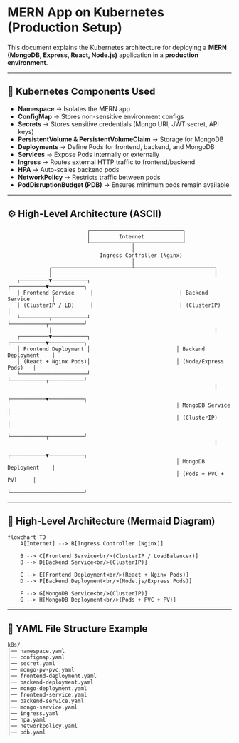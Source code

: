 # MERN App on Kubernetes (Production Setup)

This document explains the Kubernetes architecture for deploying a **MERN (MongoDB, Express, React, Node.js)** application in a **production environment**.  

---

## 🧩 Kubernetes Components Used
- **Namespace** → Isolates the MERN app
- **ConfigMap** → Stores non-sensitive environment configs
- **Secrets** → Stores sensitive credentials (Mongo URI, JWT secret, API keys)
- **PersistentVolume & PersistentVolumeClaim** → Storage for MongoDB
- **Deployments** → Define Pods for frontend, backend, and MongoDB
- **Services** → Expose Pods internally or externally
- **Ingress** → Routes external HTTP traffic to frontend/backend
- **HPA** → Auto-scales backend pods
- **NetworkPolicy** → Restricts traffic between pods
- **PodDisruptionBudget (PDB)** → Ensures minimum pods remain available

---

## ⚙️ High-Level Architecture (ASCII)

```text
                         ┌─────────────────────────────┐
                         │         Internet            │
                         └─────────────┬───────────────┘
                                       │
                             Ingress Controller (Nginx)
                                       │
             ┌─────────────────────────┴─────────────────────────┐
             │                                                   │
   ┌─────────▼───────────┐                           ┌───────────▼───────────┐
   │ Frontend Service     │                           │ Backend Service       │
   │ (ClusterIP / LB)     │                           │ (ClusterIP)           │
   └─────────┬───────────┘                           └───────────┬───────────┘
             │                                                   │
   ┌─────────▼───────────┐                           ┌───────────▼───────────┐
   │ Frontend Deployment │                           │ Backend Deployment    │
   │ (React + Nginx Pods)│                           │ (Node/Express Pods)   │
   └─────────────────────┘                           └───────────┬───────────┘
                                                                 │
                                                     ┌───────────▼───────────┐
                                                     │ MongoDB Service       │
                                                     │ (ClusterIP)           │
                                                     └───────────┬───────────┘
                                                                 │
                                                     ┌───────────▼───────────┐
                                                     │ MongoDB Deployment    │
                                                     │ (Pods + PVC + PV)     │
                                                     └───────────────────────┘
````

---

## 🎨 High-Level Architecture (Mermaid Diagram)

```mermaid
flowchart TD
    A[Internet] --> B[Ingress Controller (Nginx)]

    B --> C[Frontend Service<br/>(ClusterIP / LoadBalancer)]
    B --> D[Backend Service<br/>(ClusterIP)]

    C --> E[Frontend Deployment<br/>(React + Nginx Pods)]
    D --> F[Backend Deployment<br/>(Node.js/Express Pods)]

    F --> G[MongoDB Service<br/>(ClusterIP)]
    G --> H[MongoDB Deployment<br/>(Pods + PVC + PV)]
```

---

## 📂 YAML File Structure Example

```
k8s/
│── namespace.yaml
│── configmap.yaml
│── secret.yaml
│── mongo-pv-pvc.yaml
│── frontend-deployment.yaml
│── backend-deployment.yaml
│── mongo-deployment.yaml
│── frontend-service.yaml
│── backend-service.yaml
│── mongo-service.yaml
│── ingress.yaml
│── hpa.yaml
│── networkpolicy.yaml
│── pdb.yaml
```
